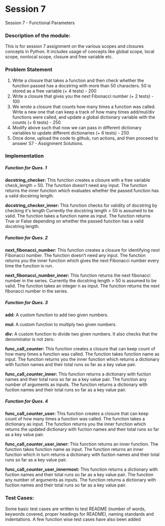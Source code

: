 # Session 7
Session 7 - Functional Parameters

### Description of the module:
This is for session 7 assignment on the various scopes and closures concepts in Python. It includes usage of concepts like global scope, local scope, nonlocal scope, closure and free variable etc.  

### Problem Statement

1. Write a closure that takes a function and then check whether the function passed has a docstring with more than 50 characters. 50 is stored as a free variable (+ 4 tests) - 200  
2. Write a closure that gives you the next Fibonacci number (+ 2 tests) - 100  
3. We wrote a closure that counts how many times a function was called. Write a new one that can keep a track of how many times add/mul/div functions were called, and update a global dictionary variable with the counts (+ 6 tests) - 250  
4. Modify above such that now we can pass in different dictionary variables to update different dictionaries (+ 6 tests) - 250  
5. Once done, upload the code to github, run actions, and then proceed to answer S7 - Assignment Solutions.  

### Implementation
##### Function for Ques. 1
**docstring_checker:** This function creates a closure with a free variable check_length = 50. The function doesn’t need any input. The function returns the inner function which evaluates whether the passed function has a valid docstring length.  

**docstring_checker_inner:** This function checks for validity of docstring by checking it's length Currently the docstring length > 50 is assumed to be valid. The function takes a function name as input. The function returns True or False depending on whether the passed function has a valid docstring length.  

##### Function for Ques. 2
**next_fibonacci_number:** This function creates a closure for identifying next Fibonacci number. The function doesn’t need any input. The function returns you the inner function which gives the next Fibonacci number every time the function is run.  

**next_fibonacci_number_inner:** This function returns the next fibonacci number in the series. Currently the docstring length > 50 is assumed to be valid. The function takes an integer n as input. The function returns the next fibonacci number in the series.  



##### Function for Ques. 3
**add:** A custom function to add two given numbers.  

**mul:** A custom function to multiply two given numbers.  

**div:** A custom function to divide two given numbers. It also checks that the denominator is not zero.  

**func_call_counter:** This function creates a closure that can keep count of how many times a function was called. The function takes function name as input. The function returns you the inner function which returns a dictionary with fuction names and their total runs so far as a key value pair.  

**func_call_counter_inner:** This function returns a dictionary with fuction names and their total runs so far as a key value pair. The function any number of arguments as inputs. The function returns a dictionary with fuction names and their total runs so far as a key value pair.  

##### Function for Ques. 4
**func_call_counter_user:** This function creates a closure that can keep count of how many times a function was called. The function takes a dictionary as input. The function returns you the inner function which returns the updated dictionary with fuction names and their total runs so far as a key value pair.  

**func_call_counter_user_inner:** This function returns an inner function. The function takes function name as input. The function returns an inner function which in turn returns a dictionary with fuction names and their total runs so far as a key value pair.  

**func_call_counter_user_innermost:** This function returns a dictionary with fuction names and their total runs so far as a key value pair. The function any number of arguments as inputs. The function returns a dictionary with fuction names and their total runs so far as a key value pair.  


### Test Cases:

Some basic test cases are written to test README (number of words, keywords covered, proper headings for README), naming standards and indentations. A few function wise test cases have also been added